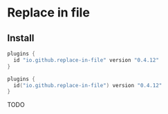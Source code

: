 # Replace in file

## Install

```groovy
plugins {
  id "io.github.replace-in-file" version "0.4.12"
}
```
```kotlin
plugins {
  id("io.github.replace-in-file") version "0.4.12"
}
```

TODO